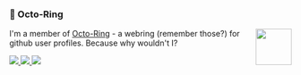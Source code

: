 <!--
### :octocat: All the statistics

 ![github stats](https://github-readme-stats.vercel.app/api?username=blaze-github&show_icons=true&hide_title=true)
 ![Top Langs](https://github-readme-stats.vercel.app/api/top-langs/?username=blaze-github)

--->

### :octopus: Octo-Ring

<a href="https://octo-ring.com/"><img width="64" height="65" src="https://octo-ring.com/static/img/octo.png" align="right" alt=""></a>

I'm a member of [Octo-Ring](https://octo-ring.com/) - a webring (remember those?) for github user profiles. Because why wouldn't I? 

<a href="https://octo-ring.com/p/splitbrain/prev">
<img src='https://raster.shields.io/badge/%20-Previous%20profile-blue.svg?style=for-the-badge'>
 </a><a href="https://octo-ring.com/p/splitbrain/random">
<img src='https://raster.shields.io/badge/%20-Random%20profile-blue.svg?style=for-the-badge'>
 </a><a href="https://octo-ring.com/p/splitbrain/next">
<img src='https://raster.shields.io/badge/%20-Next%20profile-blue.svg?style=for-the-badge'>
 </a>
